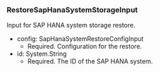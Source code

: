 ### RestoreSapHanaSystemStorageInput
Input for SAP HANA system storage restore.

- config: SapHanaSystemRestoreConfigInput
  - Required. Configuration for the restore.
- id: System.String
  - Required. The ID of the SAP HANA system.
